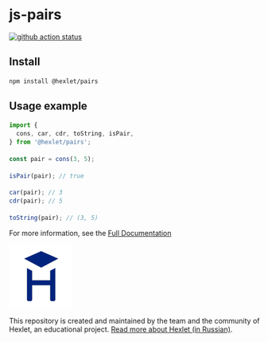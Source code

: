 # js-pairs

[![github action status](https://github.com/hexlet-components/js-pairs/workflows/Node%20CI/badge.svg)](https://github.com/hexlet-components/js-pairs/actions)

## Install

```sh
npm install @hexlet/pairs
```

## Usage example

```javascript
import {
  cons, car, cdr, toString, isPair,
} from '@hexlet/pairs';

const pair = cons(3, 5);

isPair(pair); // true

car(pair); // 3
cdr(pair); // 5

toString(pair); // (3, 5)
```
For more information, see the [Full Documentation](https://github.com/hexlet-components/js-pairs/tree/master/docs)

[![Hexlet Ltd. logo](https://raw.githubusercontent.com/Hexlet/assets/master/images/hexlet_logo128.png)](https://ru.hexlet.io/pages/about?utm_source=github&utm_medium=link&utm_campaign=js-pairs)

This repository is created and maintained by the team and the community of Hexlet, an educational project. [Read more about Hexlet (in Russian)](https://ru.hexlet.io/pages/about?utm_source=github&utm_medium=link&utm_campaign=js-pairs).

